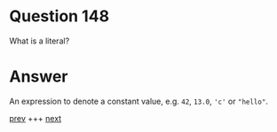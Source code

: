 
# Question 148



 
 What is a literal?


# Answer



An expression to denote a constant value, e.g. `42`, `13.0`, `'c'` or `"hello"`.


[prev](147.md) +++ [next](149.md)
